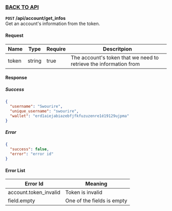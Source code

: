 ### [BACK TO API](../../API.md)

**``POST`` /api/account/get_infos**  
Get an account's information from the token.

#### Request
| Name  | Type   | Require | Descritpion                                                       |
| ----- | ------ | ------- | ----------------------------------------------------------------- |
| token | string | true    | The account's token that we need to retrieve the information from |

#### Response
##### Success
```json
{
  "username": "Swourire",
  "unique_username": "swourire",
  "wallet": "erd1aiejabiazebfjfkfuzuzenre1é19129ujpma"
}
```

##### Error
```json
{
  "success": false,
  "error": "error id"
}
```

#### Error List
| Error Id              | Meaning                                    |
| --------------------- | ------------------------------------------ |
| account.token_invalid | Token is invalid                           |
| field.empty           | One of the fields is empty                 |